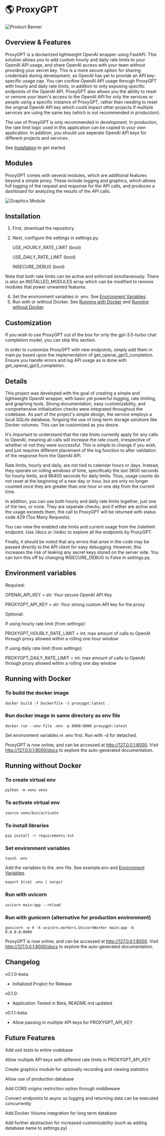 # 🌎 ProxyGPT
![Product Banner](assets/ProxyGPTbanner.png)

## Overview & Features

ProxyGPT is a dockerized lightweight OpenAI wrapper using FastAPI. This solution allows you to add custom hourly and daily rate limits to your OpenAI API usage, and share OpenAI access with your team without providing your secret key. This is a more secure option for sharing credentials during development, as OpenAI has yet to provide an API key-specific usage cap. You can confine OpenAI API usage through ProxyGPT with hourly and daily rate limits, in addition to only exposing specific endpoints of the OpenAI API. ProxyGPT also allows you the ability to reset or remove your team's access to the OpenAI API for only the services or people using a specific instance of ProxyGPT, rather than needing to reset the original OpenAI API key which could impact other projects if multiple services are using the same key (which is not recommended in production).

The use of ProxyGPT is only recommended in development. In production, the rate limit logic used in this application can be copied to your own application. In addition, you should use seperate OpenAI API keys for different projects and services.

See [Installation](#installation) to get started.

## Modules

ProxyGPT comes with several modules, which are additional features beyond a simple proxy. These include logging and graphics, which allows full logging of the request and response for the API calls, and produces a dashboard for analyzing the results of the API calls.

![Graphics Module](assets/graphics_module.png)


## Installation

1. First, download the repository.
2. Next, configure the settings in settings.py.

    USE_HOURLY_RATE_LIMIT (bool)
   
    USE_DAILY_RATE_LIMIT (bool)
   
    INSECURE_DEBUG (bool)
   
Note that both rate limits can be active and enforced simultaneously. There is also an INSTALLED_MODULES array which can be modified to remove modules that power unwanted features. 

4. Set the environment variables in .env. See [Environment Variables](#environment-variables).
5. Run with or without Docker. See [Running with Docker](#running-with-docker) and [Running without Docker](#running-without-docker).

## Customization

If you wish to use ProxyGPT out of the box for only the gpt-3.5-turbo chat completion model, you can skip this section. 

In order to customize ProxyGPT with new endpoints, simply add them in main.py based upon the implementation of get_openai_gpt3_completion. Ensure you handle errors and log API usage as is done with get_openai_gpt3_completion.

## Details

This project was developed with the goal of creating a simple and lightweight OpenAI wrapper, with basic yet powerful logging, rate limiting, and graphing tools. Strong documentation, easy customizability, and comprehensive initialization checks were integrated throughout the codebase. As part of the project's simple design, the service employs a local SQLite database, forgoing the use of long-term storage solutions like Docker volumes. This can be customized as you desire.

It's important to understand that the rate limits currently apply for any calls to OpenAI, meaning all calls will increase the rate count, irrespective of whether or not they were successful. This is simple to change if you wish, and just requires different placement of the log function to after validation of the response from the OpenAI API.

Rate limits, hourly and daily, are not tied to calendar hours or days. Instead, they operate on rolling windows of time, specifically the last 3600 seconds for hourly limits, and 86400 seconds for daily limits. Thus, usage counts do not reset at the beginning of a new day or hour, but are only no longer counted once they are greater than one hour or one day from the current time.

In addition, you can use both hourly and daily rate limits together, just one of the two, or none. They are seperate checks, and if either are active and the usage exceeds them, the call to ProxyGPT will be returned with status code 429 (Too Many Requests).

You can view the enabled rate limits and current usage from the /ratelimit endpoint. Use /docs or /redoc to explore all the endpoints by ProxyGPT.

Finally, it should be noted that any errors that arise in the code may be passed directly to the API client for easy debugging. However, this increases the risk of leaking any secret keys stored on the server side. You can turn this off by changing INSECURE_DEBUG to False in settings.py.

## Environment variables

Required:

OPENAI_API_KEY = str: Your secure OpenAI API Key

PROXYGPT_API_KEY = str: Your strong custom API key for the proxy


Optional:

If using hourly rate limit (from settings):

   PROXYGPT_HOURLY_RATE_LIMIT = int: max amount of calls to OpenAI through proxy allowed within a rolling one hour window

If using daily rate limit (from settings):

   PROXYGPT_DAILY_RATE_LIMIT = int: max amount of calls to OpenAI through proxy allowed within a rolling one day window

## Running with Docker

### To build the docker image
~~~
docker build -f Dockerfile -t proxygpt:latest .
~~~

### Run docker image in same directory as env file
~~~
docker run --env-file .env -p 8000:8000 proxygpt:latest
~~~
Set environment variables in .env first. Run with -d for detached.

ProxyGPT is now online, and can be accessed at http://127.0.0.1:8000. Visit http://127.0.0.1:8000/docs to explore the auto-generated documentation.

## Running without Docker

### To create virtual env
~~~
python -m venv venv
~~~

### To activate virtual env
~~~
source venv/bin/activate
~~~

### To install libraries
~~~
pip install -r requirements.txt
~~~

### Set environment variables
~~~
touch .env
~~~
Add the variables to the .env file. See example.env and [Environment Variables](#environment-variables).
~~~
export $(cat .env | xargs)
~~~

### Run with uvicorn

~~~
uvicorn main:app --reload
~~~

### Run with gunicorn (alternative for production environment)

~~~
gunicorn -w 4 -k uvicorn.workers.UvicornWorker main:app -b 0.0.0.0:8000
~~~

ProxyGPT is now online, and can be accessed at http://127.0.0.1:8000. Visit http://127.0.0.1:8000/docs to explore the auto-generated documentation.

## Changelog

v0.1.0-beta:
- Initialized Project for Release

v0.1.0:
- Application Tested in Beta, README.md updated

v0.1.1-beta:
- Allow passing in multiple API keys for PROXYGPT_API_KEY

## Future Features

Add unit tests to entire codebase

Allow multiple API keys with different rate limits in PROXYGPT_API_KEY

Create graphics module for optionally recording and viewing statistics

Allow use of production database

Add CORS origins restriction option through middleware

Convert endpoints to async so logging and returning data can be executed concurrently

Add Docker Volume integration for long term database

Add further abstraction for increased customizability (such as adding database name to settings.py)